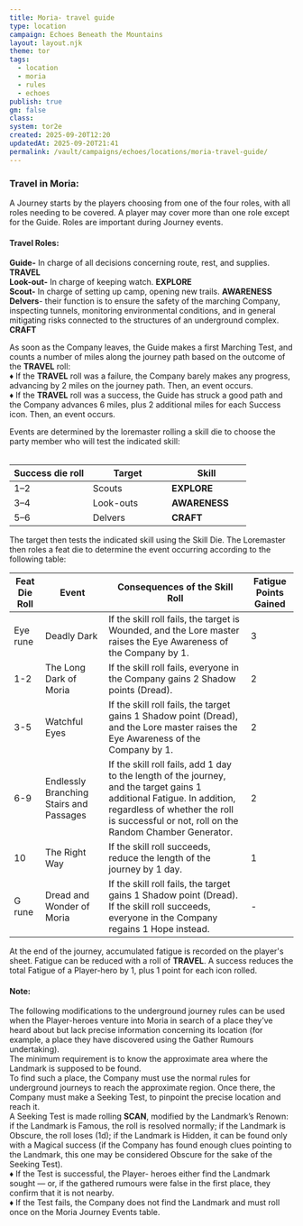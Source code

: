 ```yaml
---
title: Moria- travel guide
type: location
campaign: Echoes Beneath the Mountains
layout: layout.njk
theme: tor
tags:
  - location
  - moria
  - rules
  - echoes
publish: true
gm: false
class:
system: tor2e
created: 2025-09-20T12:20
updatedAt: 2025-09-20T21:41
permalink: /vault/campaigns/echoes/locations/moria-travel-guide/
---
```


### Travel in Moria:
A Journey starts by the players choosing from one of the four roles, with all roles needing to be covered. A player may cover more than one role except for the Guide. Roles are important during Journey events.
#### Travel Roles:<br>
**Guide-** In charge of all decisions concerning route, rest, and supplies. **TRAVEL**<br>
**Look-­out-** In charge of keeping watch. **EXPLORE**<br>
**Scout-** In charge of setting up camp, opening new trails. **AWARENESS**<br>
**Delvers**- their function is to ensure the safety of the marching Company, inspecting tunnels, monitoring environmental conditions, and in general mitigating risks connected to the structures of an underground complex. **CRAFT**<br>

As soon as the Company leaves, the Guide makes a first Marching Test, and counts a number of miles along the journey path based on the outcome of the **TRAVEL** roll:<br>
♦ If the **TRAVEL** roll was a failure, the Company barely makes any progress, advancing by 2 miles on the journey path. Then, an event occurs.<br>
♦ If the **TRAVEL** roll was a success, the Guide has struck a good path and the Company advances 6 miles, plus 2 additional miles for each Success icon. Then, an event occurs.

Events are determined by the loremaster rolling a skill die to choose the party member who will test the indicated skill:<br>
<br>
<table class="fancy-table">
  <colgroup>
    <col style="width:33.33%">
    <col style="width:33.33%">
    <col style="width:33.33%">
  </colgroup>
  <thead>
    <tr>
      <th>Success die roll</th>
      <th>Target</th>
      <th>Skill</th>
    </tr>
  </thead>
  <tbody>
    <tr>
      <td>1–2</td>
      <td>Scouts</td>
      <td><strong>EXPLORE</strong></td>
    </tr>
    <tr>
      <td>3–4</td>
      <td>Look-outs</td>
      <td><strong>AWARENESS</strong></td>
    </tr>
    <tr>
      <td>5–6</td>
      <td>Delvers</td>
      <td><strong>CRAFT</strong></td>
    </tr>
  </tbody>
</table>

The target then tests the indicated skill using the Skill Die. The Loremaster then roles a feat die to determine the event occurring according to the following table:<br>

| Feat Die Roll | Event                                   | Consequences of the Skill Roll                                                                                                                                                                                      | Fatigue Points Gained |
| ------------- | --------------------------------------- | ------------------------------------------------------------------------------------------------------------------------------------------------------------------------------------------------------------------- | --------------------- |
| Eye rune      | Deadly Dark                             | If the skill roll fails, the target is Wounded, and the Lore­ master raises the Eye Awareness of the Company by 1.                                                                                                  | 3                     |
| 1-2           | The Long Dark of Moria                  | If the skill roll fails, everyone in the Company gains 2 Shadow points (Dread).                                                                                                                                     | 2                     |
| 3-5           | Watchful Eyes                           | If the skill roll fails, the target gains 1 Shadow point (Dread), and the Lore­ master raises the Eye Awareness of the Company by 1.                                                                                | 2                     |
| 6-9           | Endlessly Branching Stairs and Passages | If the skill roll fails, add 1 day to the length of the journey, and the target gains 1 additional Fatigue. In addition, regardless of whether the roll is successful or not, roll on the Random Chamber Generator. | 2                     |
| 10            | The Right Way                           | If the skill roll succeeds, reduce the length of the journey by 1 day.                                                                                                                                              | 1                     |
| G rune        | Dread and Wonder of Moria               | If the skill roll fails, the target gains 1 Shadow point (Dread). If the skill roll succeeds, everyone in the Company regains 1 Hope instead.                                                                      | -                     |

At the end of the journey, accumulated fatigue is recorded on the player's sheet. Fatigue can be reduced with a roll of **TRAVEL**. A success reduces the total Fatigue of a Player-­hero by 1, plus 1 point for each icon rolled.

#### Note:
The following modifications to the underground journey rules can be used when the Player-­heroes venture into Moria in search of a place they’ve heard about but lack precise information concerning its location (for example, a place they have discovered using the Gather Rumours undertaking).<br>
The minimum requirement is to know the approximate area where the Landmark is supposed to be found.<br>
To find such a place, the Company must use the normal rules for underground journeys to reach the approximate region. Once there, the Company must make a Seeking Test, to pinpoint the precise location and reach it.<br>
A Seeking Test is made rolling **SCAN**, modified by the Landmark’s Renown: if the Landmark is Famous, the roll is resolved normally; if the Landmark is Obscure, the roll loses (1d); if the Landmark is Hidden, it can be found only with a Magical success (if the Company has found enough clues pointing to the Landmark, this one may be considered Obscure for the sake of the Seeking Test).<br>
♦ If the Test is successful, the Player-­ heroes either find the Landmark sought — or, if the gathered rumours were false in the first place, they confirm that it is not nearby.<br>
♦ If the Test fails, the Company does not find the Landmark and must roll once on the Moria Journey Events table.